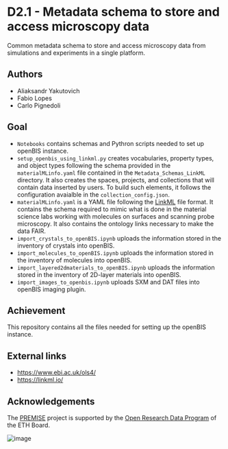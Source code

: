 # D2.1 - Metadata schema to store and access microscopy data
Common metadata schema to store and access microscopy data from simulations and experiments in a single platform.

## Authors
- Aliaksandr Yakutovich
- Fabio Lopes
- Carlo Pignedoli

## Goal
* `Notebooks` contains schemas and Pythron scripts needed to set up openBIS instance.
* `setup_openbis_using_linkml.py` creates vocabularies, property types, and object types following the schema provided in the `materialMLinfo.yaml` file contained in the `Metadata_Schemas_LinkML` directory. It also creates the spaces, projects, and collections that will contain data inserted by users. To build such elements, it follows the configuration avaialble in the `collection_config.json`.
* `materialMLinfo.yaml` is a YAML file following the [LinkML](https://linkml.io/) file format. It contains the schema required to mimic what is done in the material science labs working with molecules on surfaces and scanning probe microscopy. It also contains the ontology links necessary to make the data FAIR.
* `import_crystals_to_openBIS.ipynb` uploads the information stored in the inventory of crystals into openBIS.
* `import_molecules_to_openBIS.ipynb` uploads the information stored in the inventory of molecules into openBIS.
* `import_layered2dmaterials_to_openBIS.ipynb` uploads the information stored in the inventory of 2D-layer materials into openBIS.
* `import_images_to_openbis.ipynb` uploads SXM and DAT files into openBIS imaging plugin.

## Achievement
This repository contains all the files needed for setting up the openBIS instance.

## External links
- https://www.ebi.ac.uk/ols4/
- https://linkml.io/

## Acknowledgements
The [PREMISE](https://ord-premise.github.io/) project is supported by the [Open Research Data Program](https://ethrat.ch/en/eth-domain/open-research-data/) of the ETH Board.

![image](https://github.com/ord-premise/metadata-batteries/assets/45081142/74640b5c-ee94-41e1-9acd-fa47da866fe8)
